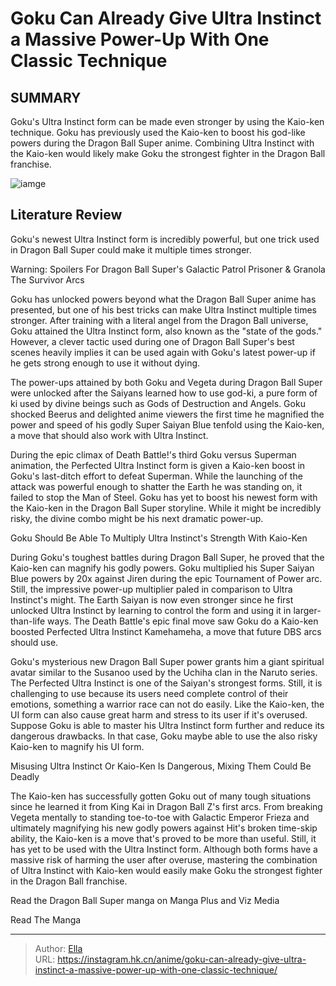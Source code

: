 # Goku Can Already Give Ultra Instinct a Massive Power-Up With One Classic Technique


## SUMMARY 



  Goku&#39;s Ultra Instinct form can be made even stronger by using the Kaio-ken technique.   Goku has previously used the Kaio-ken to boost his god-like powers during the Dragon Ball Super anime.   Combining Ultra Instinct with the Kaio-ken would likely make Goku the strongest fighter in the Dragon Ball franchise.  

![iamge](https://static1.srcdn.com/wordpress/wp-content/uploads/2023/12/goku-uiboost.jpg)

## Literature Review

Goku&#39;s newest Ultra Instinct form is incredibly powerful, but one trick used in Dragon Ball Super could make it multiple times stronger.




Warning: Spoilers For Dragon Ball Super&#39;s Galactic Patrol Prisoner &amp; Granola The Survivor Arcs




Goku has unlocked powers beyond what the Dragon Ball Super anime has presented, but one of his best tricks can make Ultra Instinct multiple times stronger. After training with a literal angel from the Dragon Ball universe, Goku attained the Ultra Instinct form, also known as the &#34;state of the gods.&#34; However, a clever tactic used during one of Dragon Ball Super&#39;s best scenes heavily implies it can be used again with Goku&#39;s latest power-up if he gets strong enough to use it without dying.

The power-ups attained by both Goku and Vegeta during Dragon Ball Super were unlocked after the Saiyans learned how to use god-ki, a pure form of ki used by divine beings such as Gods of Destruction and Angels. Goku shocked Beerus and delighted anime viewers the first time he magnified the power and speed of his godly Super Saiyan Blue tenfold using the Kaio-ken, a move that should also work with Ultra Instinct.


 




During the epic climax of Death Battle!&#39;s third Goku versus Superman animation, the Perfected Ultra Instinct form is given a Kaio-ken boost in Goku&#39;s last-ditch effort to defeat Superman. While the launching of the attack was powerful enough to shatter the Earth he was standing on, it failed to stop the Man of Steel. Goku has yet to boost his newest form with the Kaio-ken in the Dragon Ball Super storyline. While it might be incredibly risky, the divine combo might be his next dramatic power-up.


 Goku Should Be Able To Multiply Ultra Instinct&#39;s Strength With Kaio-Ken 
         

During Goku&#39;s toughest battles during Dragon Ball Super, he proved that the Kaio-ken can magnify his godly powers. Goku multiplied his Super Saiyan Blue powers by 20x against Jiren during the epic Tournament of Power arc. Still, the impressive power-up multiplier paled in comparison to Ultra Instinct&#39;s might. The Earth Saiyan is now even stronger since he first unlocked Ultra Instinct by learning to control the form and using it in larger-than-life ways. The Death Battle&#39;s epic final move saw Goku do a Kaio-ken boosted Perfected Ultra Instinct Kamehameha, a move that future DBS arcs should use.




Goku&#39;s mysterious new Dragon Ball Super power grants him a giant spiritual avatar similar to the Susanoo used by the Uchiha clan in the Naruto series. The Perfected Ultra Instinct is one of the Saiyan&#39;s strongest forms. Still, it is challenging to use because its users need complete control of their emotions, something a warrior race can not do easily. Like the Kaio-ken, the UI form can also cause great harm and stress to its user if it&#39;s overused. Suppose Goku is able to master his Ultra Instinct form further and reduce its dangerous drawbacks. In that case, Goku maybe able to use the also risky Kaio-ken to magnify his UI form.



 Misusing Ultra Instinct Or Kaio-Ken Is Dangerous, Mixing Them Could Be Deadly 
          

The Kaio-ken has successfully gotten Goku out of many tough situations since he learned it from King Kai in Dragon Ball Z&#39;s first arcs. From breaking Vegeta mentally to standing toe-to-toe with Galactic Emperor Frieza and ultimately magnifying his new godly powers against Hit&#39;s broken time-skip ability, the Kaio-ken is a move that&#39;s proved to be more than useful. Still, it has yet to be used with the Ultra Instinct form. Although both forms have a massive risk of harming the user after overuse, mastering the combination of Ultra Instinct with Kaio-ken would easily make Goku the strongest fighter in the Dragon Ball franchise.




Read the Dragon Ball Super manga on Manga Plus and Viz Media

Read The Manga



---

> Author: [Ella](https://instagram.hk.cn/)  
> URL: https://instagram.hk.cn/anime/goku-can-already-give-ultra-instinct-a-massive-power-up-with-one-classic-technique/  

